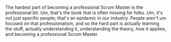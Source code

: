 The hardest part of becoming a professional Scrum Master is the professional bit. Um, that's the book that is often missing for folks. Um, it's not just specific people; that's an epidemic in our industry. People aren't um focused on that professionalism, and so the hard part is actually learning the stuff, actually understanding it, understanding the theory, how it applies, and becoming a professional Scrum Master.